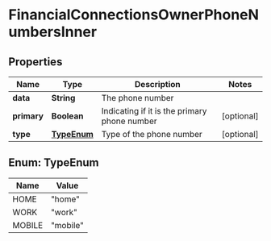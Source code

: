 

# FinancialConnectionsOwnerPhoneNumbersInner


## Properties

| Name | Type | Description | Notes |
|------------ | ------------- | ------------- | -------------|
|**data** | **String** | The phone number |  |
|**primary** | **Boolean** | Indicating if it is the primary phone number |  [optional] |
|**type** | [**TypeEnum**](#TypeEnum) | Type of the phone number |  [optional] |



## Enum: TypeEnum

| Name | Value |
|---- | -----|
| HOME | &quot;home&quot; |
| WORK | &quot;work&quot; |
| MOBILE | &quot;mobile&quot; |



